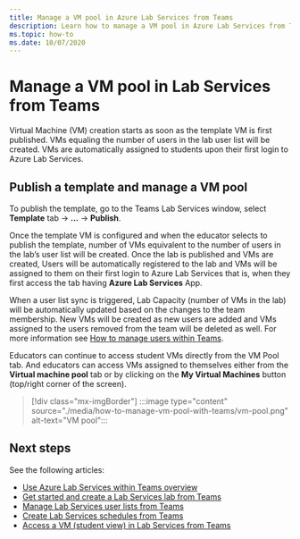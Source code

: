 ```yaml
---
title: Manage a VM pool in Azure Lab Services from Teams
description: Learn how to manage a VM pool in Azure Lab Services from Teams. 
ms.topic: how-to
ms.date: 10/07/2020
---
```


# Manage a VM pool in Lab Services from Teams

Virtual Machine (VM) creation starts as soon as the template VM is first published. VMs equaling the number of users in the lab user list will be created. VMs are automatically assigned to students upon their first login to Azure Lab Services. 

## Publish a template and manage a VM pool

To publish the template, go to the Teams Lab Services window, select **Template** tab -> **...** -> **Publish**.

Once the template VM is configured and when the educator selects to publish the template, number of VMs equivalent to the number of users in the lab’s user list will be created. Once the lab is published and VMs are created, Users will be automatically registered to the lab and VMs will be assigned to them on their first login to Azure Lab Services that is, when they first access the tab having **Azure Lab Services** App. 

When a user list sync is triggered, Lab Capacity (number of VMs in the lab) will be automatically updated based on the changes to the team membership. New VMs will be created as new users are added and VMs assigned to the users removed from the team will be deleted as well. For more information see [How to manage users within Teams](how-to-manage-user-lists-within-teams.md). 

Educators can continue to access student VMs directly from the VM Pool tab. And educators can access VMs assigned to themselves either from the **Virtual machine pool** tab or by clicking on the **My Virtual Machines** button (top/right corner of the screen). 

> [!div class="mx-imgBorder"]
> :::image type="content" source="./media/how-to-manage-vm-pool-with-teams/vm-pool.png" alt-text="VM pool":::

## Next steps

See the following articles:

- [Use Azure Lab Services within Teams overview](lab-services-within-teams-overview.md)
- [Get started and create a Lab Services lab from Teams](how-to-get-started-create-lab-within-teams.md)
- [Manage Lab Services user lists from Teams](how-to-manage-user-lists-within-teams.md)
- [Create Lab Services schedules from Teams](how-to-create-schedules-within-teams.md)
- [Access a VM (student view) in Lab Services from Teams](how-to-access-vm-for-students-within-teams.md)


